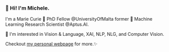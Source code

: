 ### 👋 Hi! I'm Michele.
I'm a Marie Curie  🌱 PhD Fellow @UniversityOfMalta former 🤖 Machine Learning Research Scientist @Aptus.AI.

🔭 I'm interested in Vision & Language,  XAI, NLP, NLG, and Computer Vision.

Checkout [my personal webpage](https://michelecafagna26.github.io) for more.✨


<!--
**michelecafagna26/michelecafagna26** is a ✨ _special_ ✨ repository because its `README.md` (this file) appears on your GitHub profile.

Here are some ideas to get you started:

- 🔭 I’m currently working on ...
- 🌱 I’m currently learning ...
- 👯 I’m looking to collaborate on ...
- 🤔 I’m looking for help with ...
- 💬 Ask me about ...
- 📫 How to reach me: ...
- 😄 Pronouns: ...
- ⚡ Fun fact: ...
-->
